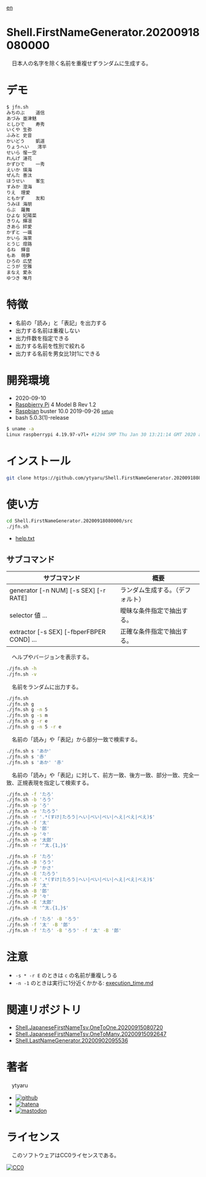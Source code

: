[en](./README.md)

# Shell.FirstNameGenerator.20200918080000

　日本人の名字を除く名前を重複せずランダムに生成する。

# デモ

```sh
$ jfn.sh
みちのぶ	道信
あづみ	亜津魅
としひで	寿秀
いくや	生弥
ふみと	史音
かいどう	凱道
りょうへい	澪平
せいら	惺一空
れんげ	漣花
かずひで	一秀
えいか	瑛海
ぜんた	善汰
ほうせい	峯生
すみか	澄海
りえ	理愛
ともかず	友和
うみほ	海朋
らぶ	羅舞
ひよな	妃陽菜
きりん	輝凛
きあら	絆愛
かずと	一颯
かいら	海萊
とうじ	燈路
るね	輝音
もあ	萌夢
ひろの	広埜
こうが	空雅
まなえ	愛永
ゆつき	唯月
```

# 特徴

* 名前の「読み」と「表記」を出力する
* 出力する名前は重複しない
* 出力件数を指定できる
* 出力する名前を性別で絞れる
* 出力する名前を男女比1対1にできる

# 開発環境

* <time datetime="2020-09-10T18:08:51+0900">2020-09-10</time>
* [Raspbierry Pi](https://ja.wikipedia.org/wiki/Raspberry_Pi) 4 Model B Rev 1.2
* [Raspbian](https://ja.wikipedia.org/wiki/Raspbian) buster 10.0 2019-09-26 <small>[setup](http://ytyaru.hatenablog.com/entry/2019/12/25/222222)</small>
* bash 5.0.3(1)-release

```sh
$ uname -a
Linux raspberrypi 4.19.97-v7l+ #1294 SMP Thu Jan 30 13:21:14 GMT 2020 armv7l GNU/Linux
```

# インストール

```sh
git clone https://github.com/ytyaru/Shell.FirstNameGenerator.20200918080000
```

# 使い方

```sh
cd Shell.FirstNameGenerator.20200918080000/src
./jfn.sh
```

* [help.txt](https://raw.githubusercontent.com/ytyaru/Shell.FirstNameGenerator.20200918080000/master/src/doc/help.txt)

## サブコマンド

サブコマンド|概要
------------|----
generator [-n NUM] [-s SEX] [-r RATE]|ランダム生成する。（デフォルト）
selector 値 ...|曖昧な条件指定で抽出する。
extractor [-s SEX] [-fbperFBPER COND] ...|正確な条件指定で抽出する。

　ヘルプやバージョンを表示する。

```sh
./jfn.sh -h
./jfn.sh -v
```

　名前をランダムに出力する。

```sh
./jfn.sh
./jfn.sh g
./jfn.sh g -n 5
./jfn.sh g -s m
./jfn.sh g -r e
./jfn.sh g -n 5 -r e
```

　名前の「読み」や「表記」から部分一致で検索する。

```sh
./jfn.sh s 'あか'
./jfn.sh s '赤'
./jfn.sh s 'あか' '赤'
```

　名前の「読み」や「表記」に対して、前方一致、後方一致、部分一致、完全一致、正規表現を指定して検索する。

```sh
./jfn.sh -f 'たろ'
./jfn.sh -b 'ろう'
./jfn.sh -p 'ろ'
./jfn.sh -e 'たろう'
./jfn.sh -r '.*(すけ|たろう|へい|べい|ぺい|へえ|べえ|ぺえ)$'
./jfn.sh -f '太'
./jfn.sh -b '郎'
./jfn.sh -p '々'
./jfn.sh -e '太郎'
./jfn.sh -r '^太.{1,}$'

./jfn.sh -F 'たろ'
./jfn.sh -B 'ろう'
./jfn.sh -P 'かさ'
./jfn.sh -E 'たろう'
./jfn.sh -R '.*(すけ|たろう|へい|べい|ぺい|へえ|べえ|ぺえ)$'
./jfn.sh -F '太'
./jfn.sh -B '郎'
./jfn.sh -P '々'
./jfn.sh -E '太郎'
./jfn.sh -R '^太.{1,}$'

./jfn.sh -f 'たろ' -B 'ろう'
./jfn.sh -f '太' -B '郎'
./jfn.sh -f 'たろ' -B 'ろう' -f '太' -B '郎'
```

# 注意

* `-s * -r E` のときは `c` の名前が重複しうる
* `-n -1` のときは実行に1分近くかかる: [execution_time.md](https://raw.githubusercontent.com/ytyaru/Shell.FirstNameGenerator.20200918080000/master/note/execution_time.md)

# 関連リポジトリ

* [Shell.JapaneseFirstNameTsv.OneToOne.20200915080720](https://github.com/ytyaru/Shell.JapaneseFirstNameTsv.OneToOne.20200915080720)
* [Shell.JapaneseFirstNameTsv.OneToMany.20200915092647](https://github.com/ytyaru/Shell.JapaneseFirstNameTsv.OneToMany.20200915092647)
* [Shell.LastNameGenerator.20200902095536](https://github.com/ytyaru/Shell.LastNameGenerator.20200902095536)


# 著者

　ytyaru

* [![github](http://www.google.com/s2/favicons?domain=github.com)](https://github.com/ytyaru "github")
* [![hatena](http://www.google.com/s2/favicons?domain=www.hatena.ne.jp)](http://ytyaru.hatenablog.com/ytyaru "hatena")
* [![mastodon](http://www.google.com/s2/favicons?domain=mstdn.jp)](https://mstdn.jp/web/accounts/233143 "mastdon")

# ライセンス

　このソフトウェアはCC0ライセンスである。

[![CC0](http://i.creativecommons.org/p/zero/1.0/88x31.png "CC0")](http://creativecommons.org/publicdomain/zero/1.0/deed.ja)

